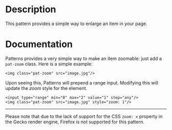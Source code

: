 # Description

This pattern provides a simple way to enlarge an item in your page.

# Documentation

Patterns provides a very simple way to make an item zoomable: just add a
`pat-zoom` class. Here is a simple example:

    <img class="pat-zoom" src="image.jpg"/>

Upon seeing this, Patterns will prepend a range input. Modifying this
will update the *zoom* style for the element.

    <input type="range" min="0" max="2" value="1" step="any"/>
    <img class="pat-zoom" src="image.jpg" style="zoom: 1"/>
    
* * *

Please note that due to the lack of support for the CSS `zoom: x` property in the Gecko render engine, Firefox is not supported for this pattern. 
